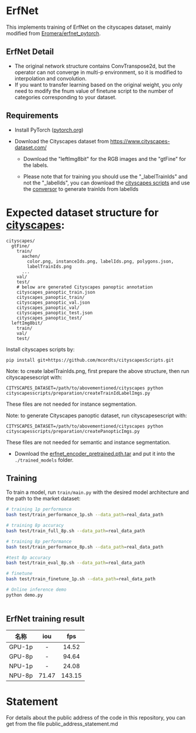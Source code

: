 # ErfNet

This implements training of ErfNet on the cityscapes dataset, mainly modified from [Eromera/erfnet_pytorch](https://github.com/Eromera/erfnet_pytorch).

## ErfNet Detail

- The original network structure contains ConvTranspose2d, but the operator can not converge in multi-p environment, so it is modified to interpolation and convolution.
- If you want to transfer learning based on the original weight, you only need to modify the fnum value of finetune script to the number of categories corresponding to your dataset.


## Requirements

- Install PyTorch ([pytorch.org](http://pytorch.org))  

- Download the Cityscapes dataset from https://www.cityscapes-dataset.com/

  - Download the "leftImg8bit" for the RGB images and the "gtFine" for the labels.
  
  - Please note that for training you should use the "_labelTrainIds" and not the "_labelIds", you can download the [cityscapes scripts](https://github.com/mcordts/cityscapesScripts) and use the [conversor](https://github.com/mcordts/cityscapesScripts/blob/master/cityscapesscripts/preparation/createTrainIdLabelImgs.py) to generate trainIds from labelIds
  
# Expected dataset structure for [cityscapes](https://www.cityscapes-dataset.com/downloads/):
```
cityscapes/
  gtFine/
    train/
      aachen/
        color.png, instanceIds.png, labelIds.png, polygons.json,
        labelTrainIds.png
      ...
    val/
    test/
    # below are generated Cityscapes panoptic annotation
    cityscapes_panoptic_train.json
    cityscapes_panoptic_train/
    cityscapes_panoptic_val.json
    cityscapes_panoptic_val/
    cityscapes_panoptic_test.json
    cityscapes_panoptic_test/
  leftImg8bit/
    train/
    val/
    test/
```
Install cityscapes scripts by:
```
pip install git+https://github.com/mcordts/cityscapesScripts.git
```

Note: to create labelTrainIds.png, first prepare the above structure, then run cityscapesescript with:
```
CITYSCAPES_DATASET=/path/to/abovementioned/cityscapes python cityscapesscripts/preparation/createTrainIdLabelImgs.py
```
These files are not needed for instance segmentation.

Note: to generate Cityscapes panoptic dataset, run cityscapesescript with:
```
CITYSCAPES_DATASET=/path/to/abovementioned/cityscapes python cityscapesscripts/preparation/createPanopticImgs.py
```
These files are not needed for semantic and instance segmentation.
- Download the [erfnet_encoder_pretrained.pth.tar](https://github.com/Eromera/erfnet_pytorch/tree/master/trained_models/erfnet_encoder_pretrained.pth.tar) and put it into the `./trained_models` folder.
## Training

To train a model, run `train/main.py` with the desired model architecture and the path to the market dataset:

```bash
# training 1p performance
bash test/train_performance_1p.sh --data_path=real_data_path

# training 8p accuracy
bash test/train_full_8p.sh --data_path=real_data_path

# training 8p performance
bash test/train_performance_8p.sh --data_path=real_data_path

#test 8p accuracy
bash test/train_eval_8p.sh --data_path=real_data_path

# finetune
bash test/train_finetune_1p.sh --data_path=real_data_path

# Online inference demo
python demo.py
 
```

## ErfNet training result


| 名称      | iou      | fps      |
| :------: | :------: | :------:  |
| GPU-1p   | -        | 14.52      |
| GPU-8p   | -    | 94.64     |
| NPU-1p   | -        | 24.08      |
| NPU-8p   | 71.47    | 143.15     |



# Statement

For details about the public address of the code in this repository, you can get from the file public_address_statement.md